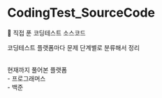# CodingTest_SourceCode
📄 직접 푼 코딩테스트 소스코드

코딩테스트 플랫폼마다 문제 단계별로 분류해서 정리

<br>
현재까지 풀어본 플랫폼<br>
- 프로그래머스<br>
- 백준
